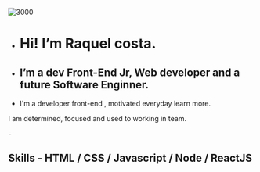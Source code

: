 ![3000](https://user-images.githubusercontent.com/105187443/175128559-a0587865-caa0-41c6-aecf-240460bb32f1.png)
- <h1> Hi! I’m Raquel costa.</h1>
- <h2> I’m a dev Front-End Jr, Web developer and a future Software Enginner.
- <p>I'm a developer front-end , motivated everyday learn more. <p>
 <p> I am determined, focused and used to working in team. <p>
- <h2> Skills - HTML / CSS / Javascript / Node / ReactJS

<!---
Raquelsc05/Raquelsc05 is a ✨ special ✨ repository because its `README.md` (this file) appears on your GitHub profile.
You can click the Preview link to take a look at your changes.
--->
